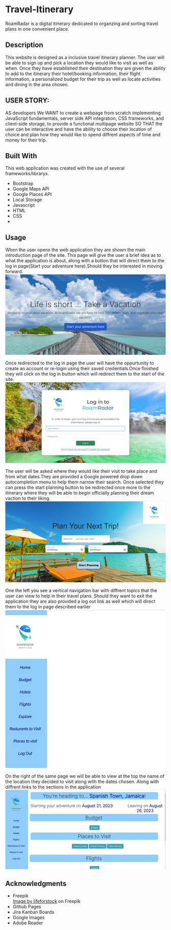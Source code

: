 # Travel-Itinerary
RoamRadar is
a digital itinerary dedicated to organzing and sorting travel plans in one convenient place.

## Description

This website is designed as a inclusive travel itinerary planner. The user will be able to sign up and pick a location they would like to visit as well as when.
Once they have established their destination they are given the ability to add to the itinerary their hotel/booking information, their flight information,
a personalized budget for their trip as well as locate activities and dining in the area chosen.

## USER STORY:
AS developers
We WANT to create a webpage from scratch implementing JavaScript fundamentals, server side API integration, CSS frameworks, and client-side storage, to provide a functional multipage website 
SO THAT the user can be interactive and have the ability to choose their location of choice and plan how they would like to spend diffrent aspects of time and money for their trip.

## Built With
This web application was created with the use of several frameworks/librarys.
<ul>
<li>Bootstrap</li>
<li> Google Maps API </li>
<li> Google Places API </li>
<li>Local Storage</li>
<li>Javascript</li>
<li>HTML</li>
<li>CSS</li>
<li></li>
</ul>



## Usage

When the user opens the web application they are shown the main introduction page of the site. This page will give the user a brief idea as to what the application is about, along with a button that will direct them to the log in page(Start your adventure here).Should they be interested in moving forward.
![Main intro/description page ](/images/intro-screenshot.jpg)

Once redirected to the log in page the user will have the oppurtunity to create an account or re-login using their saved credentials.Once finished they will click on the log in button which will redirect them to the start of the site.
![Log in page ](/images/login-page.jpg)

The user will be asked where they would like their visit to take place and from what dates.They are provided a Google powered drop down autocompletion menu to help them narrow their search. Once selected they can press the start planning button to be redirected once more to the itinerary where they will be able to begin officially planning their dream vaction to their liking.
![Pick a location page ](/images/location-page.jpg)

One the left you see a vertical navigation bar with diffrent topics that the user can view to help in their travel plans. Should they want to exit the application they are also provided a log out link as well which will direct them to the log in page described earlier
![navbar](/images/navigation-bar-screenshot.jpg)

On the right of the same page we will be able to view at the top the name of the location they decided to visit along with the dates chosen. Along with diffrent links to the sections in the application
![Itinerary](/images/itinerary.jpg)

## Acknowledgments
<ul>
<li>Freepik</li>
<a href="https://www.freepik.com/free-photo/beautiful-tropical-beach-sea_4123353.htm#query=landscape%20vacation&position=1&from_view=search&track=ais">Image by lifeforstock</a> on Freepik
<li>Github Pages</li>
<li>Jira Kanban Boards</li>
<li>Google Images</li>
<li>Adobe Reader </li>
</ul>
